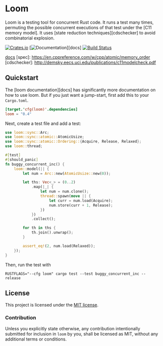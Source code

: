 # Loom

Loom is a testing tool for concurrent Rust code. It runs a test many
times, permuting the possible concurrent executions of that test under
the [C11 memory model]. It uses [state reduction techniques][cdschecker]
to avoid combinatorial explosion.

[![Crates.io](https://img.shields.io/crates/v/loom.svg)](https://crates.io/crates/loom)
[![Documentation](https://docs.rs/loom/badge.svg)][docs]
[![Build Status](https://dev.azure.com/tokio-rs/loom/_apis/build/status/tokio-rs.loom?branchName=master)](https://dev.azure.com/tokio-rs/loom/_build/latest?definitionId=2&branchName=master)

[docs](https://docs.rs/loom)
[spec]: https://en.cppreference.com/w/cpp/atomic/memory_order
[cdschecker]: http://demsky.eecs.uci.edu/publications/c11modelcheck.pdf

## Quickstart

The [loom documentation][docs] has significantly more documentation on
how to use loom. But if you just want a jump-start, first add this to
your `Cargo.toml`.

```toml
[target.'cfg(loom)'.dependencies]
loom = "0.4"
```

Next, create a test file and add a test:

```rust
use loom::sync::Arc;
use loom::sync::atomic::AtomicUsize;
use loom::sync::atomic::Ordering::{Acquire, Release, Relaxed};
use loom::thread;

#[test]
#[should_panic]
fn buggy_concurrent_inc() {
    loom::model(|| {
        let num = Arc::new(AtomicUsize::new(0));

        let ths: Vec<_> = (0..2)
            .map(|_| {
                let num = num.clone();
                thread::spawn(move || {
                    let curr = num.load(Acquire);
                    num.store(curr + 1, Release);
                })
            })
            .collect();

        for th in ths {
            th.join().unwrap();
        }

        assert_eq!(2, num.load(Relaxed));
    });
}
```

Then, run the test with

```console
RUSTFLAGS="--cfg loom" cargo test --test buggy_concurrent_inc --release
```

## License

This project is licensed under the [MIT license](LICENSE).

### Contribution

Unless you explicitly state otherwise, any contribution intentionally
submitted for inclusion in `loom` by you, shall be licensed as MIT,
without any additional terms or conditions.
